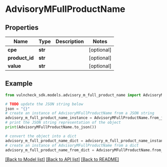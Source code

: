 # AdvisoryMFullProductName


## Properties

Name | Type | Description | Notes
------------ | ------------- | ------------- | -------------
**cpe** | **str** |  | [optional] 
**product_id** | **str** |  | [optional] 
**value** | **str** |  | [optional] 

## Example

```python
from vulncheck_sdk.models.advisory_m_full_product_name import AdvisoryMFullProductName

# TODO update the JSON string below
json = "{}"
# create an instance of AdvisoryMFullProductName from a JSON string
advisory_m_full_product_name_instance = AdvisoryMFullProductName.from_json(json)
# print the JSON string representation of the object
print(AdvisoryMFullProductName.to_json())

# convert the object into a dict
advisory_m_full_product_name_dict = advisory_m_full_product_name_instance.to_dict()
# create an instance of AdvisoryMFullProductName from a dict
advisory_m_full_product_name_from_dict = AdvisoryMFullProductName.from_dict(advisory_m_full_product_name_dict)
```
[[Back to Model list]](../README.md#documentation-for-models) [[Back to API list]](../README.md#documentation-for-api-endpoints) [[Back to README]](../README.md)



